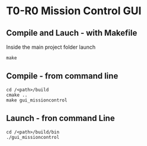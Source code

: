 # T0-R0 Mission Control GUI

## Compile and Lauch - with Makefile
Inside the main project folder launch
```
make
```

## Compile - from command line
```
cd /<path>/build
cmake ..
make gui_missioncontrol
```
## Launch - fron command Line
```
cd /<path>/build/bin
./gui_missioncontrol
```
